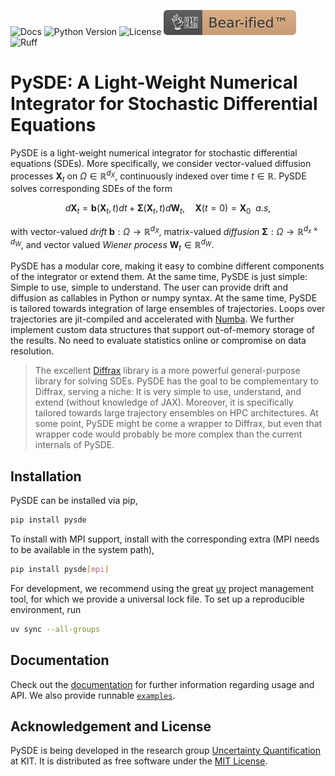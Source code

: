 ![Docs](https://img.shields.io/github/actions/workflow/status/UQatKIT/PySDE/docs.yaml?label=Docs)
![Python Version](https://img.shields.io/python/required-version-toml?tomlFilePath=https%3A%2F%2Fraw.githubusercontent.com%2FUQatKIT%2FPySDE%2Fmain%2Fpyproject.toml)
![License](https://img.shields.io/github/license/UQatKIT/PySDE) 
![Beartype](https://github.com/beartype/beartype-assets/raw/main/badge/bear-ified.svg)
![Ruff](https://img.shields.io/endpoint?url=https://raw.githubusercontent.com/astral-sh/ruff/main/assets/badge/v2.json)

# PySDE: A Light-Weight Numerical Integrator for Stochastic Differential Equations

PySDE is a light-weight numerical integrator for stochastic differential equations (SDEs). More 
specifically, we consider vector-valued diffusion processes $\mathbf{X}_t$ on $\Omega\in\mathbb{R}^{d_X}$, continuously indexed over time $t\in\mathbb{R}$. PySDE solves corresponding SDEs of the form

$$
    d\mathbf{X}_t = \mathbf{b}(\mathbf{X}_t,t)dt + \mathbf{\Sigma}(\mathbf{X}_t,t) d\mathbf{W}_t,\quad\mathbf{X}(t=0)=\mathbf{X}_0\ \ a.s,
$$

 with vector-valued *drift* $\mathbf{b}: \Omega\to\mathbb{R}^{d_X}$, matrix-valued *diffusion* $\mathbf{\Sigma}: \Omega\to\mathbb{R}^{d_x\times d_W}$, and vector valued *Wiener process* $\mathbf{W}_t \in\mathbb{R}^{d_W}$.

 PySDE has a modular core, making it easy to combine different components of the integrator or extend them. At the same time, PySDE is just simple: Simple to use, simple to understand. The user can provide drift and diffusion as callables in Python or numpy syntax. At the same time, PySDE is tailored towards integration of large ensembles of trajectories. Loops over trajectories are jit-compiled and accelerated with [Numba](https://numba.pydata.org/). We further implement custom data structures that support out-of-memory storage of the results. No need to evaluate statistics online or compromise on data resolution.


 > The excellent [Diffrax](https://github.com/patrick-kidger/diffrax) library is a more powerful general-purpose library for solving SDEs. PySDE has the goal to be complementary to Diffrax, serving a niche: It is very simple to use, understand, and extend (without knowledge of JAX). Moreover, it is specifically tailored towards large trajectory ensembles on HPC architectures. At some point, PySDE might be come a wrapper to Diffrax, but even that wrapper code would probably be more complex than the current internals of PySDE.

 ## Installation

 PySDE can be installed via pip,
 ```bash
pip install pysde
 ```
To install with MPI support, install with the corresponding extra (MPI needs to be available in the system path),
 ```bash
pip install pysde[mpi]
 ```

For development, we recommend using the great [uv](https://docs.astral.sh/uv/) project management tool, for which we provide a universal lock file. To set up a reproducible environment, run
```bash
uv sync --all-groups
```

## Documentation

Check out the [documentation](https://uqatkit.github.io/PySDE/) for further information regarding usage and API. We also provide runnable [`examples`](https://github.com/UQatKIT/PySDE/tree/main/examples).


## Acknowledgement and License

PySDE is being developed in the research group [Uncertainty Quantification](https://www.scc.kit.edu/forschung/uq.php) at KIT.
It is distributed as free software under the [MIT License](https://choosealicense.com/licenses/mit/).